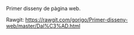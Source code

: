 Primer disseny de pàgina web.

Rawgit: https://rawgit.com/gorigo/Primer-disseny-web/master/Dal%C3%AD.html

